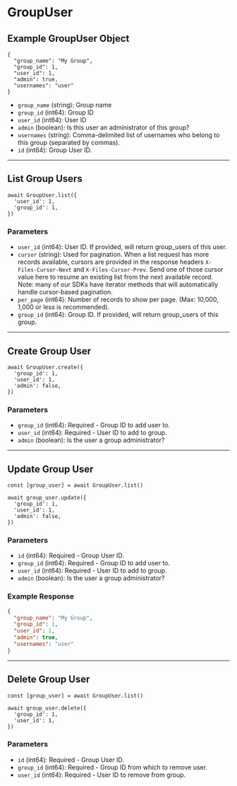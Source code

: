 # GroupUser

## Example GroupUser Object

```
{
  "group_name": "My Group",
  "group_id": 1,
  "user_id": 1,
  "admin": true,
  "usernames": "user"
}
```

* `group_name` (string): Group name
* `group_id` (int64): Group ID
* `user_id` (int64): User ID
* `admin` (boolean): Is this user an administrator of this group?
* `usernames` (string): Comma-delimited list of usernames who belong to this group (separated by commas).
* `id` (int64): Group User ID.

---

## List Group Users

```
await GroupUser.list({
  'user_id': 1,
  'group_id': 1,
})
```


### Parameters

* `user_id` (int64): User ID.  If provided, will return group_users of this user.
* `cursor` (string): Used for pagination.  When a list request has more records available, cursors are provided in the response headers `X-Files-Cursor-Next` and `X-Files-Cursor-Prev`.  Send one of those cursor value here to resume an existing list from the next available record.  Note: many of our SDKs have iterator methods that will automatically handle cursor-based pagination.
* `per_page` (int64): Number of records to show per page.  (Max: 10,000, 1,000 or less is recommended).
* `group_id` (int64): Group ID.  If provided, will return group_users of this group.

---

## Create Group User

```
await GroupUser.create({
  'group_id': 1,
  'user_id': 1,
  'admin': false,
})
```


### Parameters

* `group_id` (int64): Required - Group ID to add user to.
* `user_id` (int64): Required - User ID to add to group.
* `admin` (boolean): Is the user a group administrator?

---

## Update Group User

```
const [group_user] = await GroupUser.list()

await group_user.update({
  'group_id': 1,
  'user_id': 1,
  'admin': false,
})
```

### Parameters

* `id` (int64): Required - Group User ID.
* `group_id` (int64): Required - Group ID to add user to.
* `user_id` (int64): Required - User ID to add to group.
* `admin` (boolean): Is the user a group administrator?

### Example Response

```json
{
  "group_name": "My Group",
  "group_id": 1,
  "user_id": 1,
  "admin": true,
  "usernames": "user"
}
```

---

## Delete Group User

```
const [group_user] = await GroupUser.list()

await group_user.delete({
  'group_id': 1,
  'user_id': 1,
})
```

### Parameters

* `id` (int64): Required - Group User ID.
* `group_id` (int64): Required - Group ID from which to remove user.
* `user_id` (int64): Required - User ID to remove from group.

